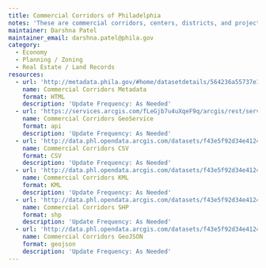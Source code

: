 ```yaml
---
title: Commercial Corridors of Philadelphia
notes: 'These are commercial corridors, centers, districts, and projects that provide consumer-oriented goods and services, including retail, food and beverage, and personal, professional, and business services. '
maintainer: Darshna Patel
maintainer_email: darshna.patel@phila.gov
category:
  - Economy
  - Planning / Zoning
  - Real Estate / Land Records
resources:
  - url: 'http://metadata.phila.gov/#home/datasetdetails/564236a55737e1f263ae5e3f/representationdetails/56423a4e902dbdd813db9a55/'
    name: Commercial Corridors Metadata
    format: HTML
    description: 'Update Frequency: As Needed'
  - url: 'https://services.arcgis.com/fLeGjb7u4uXqeF9q/arcgis/rest/services/Commercial_Corridors/FeatureServer/0/query?outFields=*&where=1%3D1'
    name: Commercial Corridors GeoService
    format: api
    description: 'Update Frequency: As Needed'
  - url: 'http://data.phl.opendata.arcgis.com/datasets/f43e5f92d34e41249e7a11f269792d11_0.csv'
    name: Commercial Corridors CSV
    format: CSV
    description: 'Update Frequency: As Needed'
  - url: 'http://data.phl.opendata.arcgis.com/datasets/f43e5f92d34e41249e7a11f269792d11_0.kml'
    name: Commercial Corridors KML
    format: KML
    description: 'Update Frequency: As Needed'
  - url: 'http://data.phl.opendata.arcgis.com/datasets/f43e5f92d34e41249e7a11f269792d11_0.zip'
    name: Commercial Corridors SHP
    format: shp
    description: 'Update Frequency: As Needed'
  - url: 'http://data.phl.opendata.arcgis.com/datasets/f43e5f92d34e41249e7a11f269792d11_0.geojson'
    name: Commercial Corridors GeoJSON
    format: geojson
    description: 'Update Frequency: As Needed'
---
```

